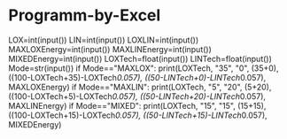 # Programm-by-Excel
LOX=int(input())
LIN=int(input())
LOXLIN=int(input())
MAXLOXEnergy=int(input())
MAXLINEnergy=int(input())
MIXEDEnergy=int(input())
LOXTech=float(input())
LINTech=float(input())
Mode=str(input())
if Mode=="MAXLOX":
    print(LOXTech, "35", "0", (35+0), ((100-LOXTech+35)-LOXTech*0.057), ((50-LINTech+0)-LINTech*0.057), MAXLOXEnergy)
if Mode=="MAXLIN":
    print(LOXTech, "5", "20", (5+20), ((100-LOXTech+5)-LOXTech*0.057), ((50-LINTech+20)-LINTech*0.057), MAXLINEnergy)
if Mode=="MIXED":
    print(LOXTech, "15", "15", (15+15), ((100-LOXTech+15)-LOXTech*0.057), ((50-LINTech+15)-LINTech*0.057), MIXEDEnergy)

    
